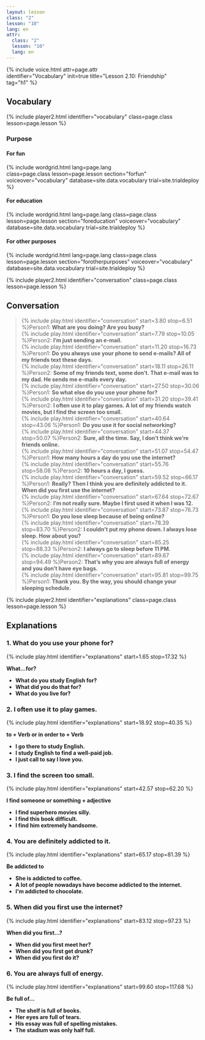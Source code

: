 ```yaml
---
layout: lesson
class: "2"
lesson: "10"
lang: en
attr:
  class: "2"
  lesson: "10"
  lang: en
---
```


{%  include voice.html attr=page.attr   
	identifier="Vocabulary"  init=true
	title="Lesson 2.10: Friendship"        
    tag="h1" %}


## Vocabulary
{% include player2.html identifier="vocabulary" class=page.class lesson=page.lesson %} 

### Purpose

#### For fun


{% include wordgrid.html lang=page.lang  
		class=page.class 
		lesson=page.lesson 
		section="forfun"
		voiceover="vocabulary"
		database=site.data.vocabulary 
		trial=site.trialdeploy %}

#### For education

{% include wordgrid.html lang=page.lang
		class=page.class 
		lesson=page.lesson 
		section="foreducation"
		voiceover="vocabulary"
		database=site.data.vocabulary 
		trial=site.trialdeploy %}


#### For other purposes
		
{% include wordgrid.html lang=page.lang
		class=page.class 
		lesson=page.lesson 
		section="forotherpurposes"
		voiceover="vocabulary"
		database=site.data.vocabulary 
		trial=site.trialdeploy %}
		

{% include player2.html identifier="conversation" class=page.class lesson=page.lesson %}
## Conversation

> {% include play.html identifier="conversation" start=3.80 stop=6.51 %}Person1: __What are you doing? Are you busy?__  
> {% include play.html identifier="conversation" start=7.79 stop=10.05 %}Person2: __I’m just sending an e-mail.__  
> {% include play.html identifier="conversation" start=11.20 stop=16.73 %}Person1: __Do you always use your phone to send e-mails? All of my friends text these days.__  
> {% include play.html identifier="conversation" start=18.11 stop=26.11 %}Person2: __Some of my friends text, some don’t. That e-mail was to my dad. He sends me e-mails every day.__  
> {% include play.html identifier="conversation" start=27.50 stop=30.06 %}Person1: __So what else do you use your phone for?__  
> {% include play.html identifier="conversation" start=31.20 stop=39.41 %}Person2: __I often use it to play games. A lot of my friends watch movies, but I find the screen too small.__  
> {% include play.html identifier="conversation" start=40.64 stop=43.06 %}Person1: __Do you use it for social networking?__  
> {% include play.html identifier="conversation" start=44.37 stop=50.07 %}Person2: __Sure, all the time. Say, I don’t think we’re friends online.__  
> {% include play.html identifier="conversation" start=51.07 stop=54.47 %}Person1: __How many hours a day do you use the internet?__  
> {% include play.html identifier="conversation" start=55.76 stop=58.08 %}Person2: __10 hours a day, I guess.__  
> {% include play.html identifier="conversation" start=59.52 stop=66.17 %}Person1: __Really? Then I think you are definitely addicted to it. When did you first use the internet?__  
> {% include play.html identifier="conversation" start=67.64 stop=72.67 %}Person2: __I’m not really sure. Maybe I first used it when I was 12.__  
> {% include play.html identifier="conversation" start=73.87 stop=76.73 %}Person1: __Do you lose sleep because of being online?__  
> {% include play.html identifier="conversation" start=78.39 stop=83.70 %}Person2: __I couldn’t put my phone down. I always lose sleep. How about you?__  
> {% include play.html identifier="conversation" start=85.25 stop=88.33 %}Person2: __I always go to sleep before 11 PM.__  
> {% include play.html identifier="conversation" start=89.67 stop=94.49 %}Person2: __That’s why you are always full of energy and you don’t have eye bags.__  
> {% include play.html identifier="conversation" start=95.81 stop=99.75 %}Person1: __Thank you. By the way, you should change your sleeping schedule.__  


{% include player2.html identifier="explanations" class=page.class lesson=page.lesson %}


## Explanations
### 1. What do you use your phone for?
{% include play.html identifier="explanations" start=1.65 stop=17.32 %}

__What...for?__ 

- __What do you study English for?__ 
- __What did you do that for?__ 
- __What do you live for?__ 

### 2. I often use it to play games.
{% include play.html identifier="explanations" start=18.92 stop=40.35 %}

__to + Verb or in order to + Verb__ 

- __I go there to study English.__ 
- __I study English to find a well-paid job.__ 
- __I just call to say I love you.__ 

### 3. I find the screen too small.
{% include play.html identifier="explanations" start=42.57 stop=62.20 %}

__I find someone or something + adjective__

- __I find superhero movies silly.__ 
- __I find this book difficult.__ 
- __I find him extremely handsome.__

### 4. You are definitely addicted to it.
{% include play.html identifier="explanations" start=65.17 stop=81.39 %}

__Be addicted to__

- __She is addicted to coffee.__ 
- __A lot of people nowadays have become addicted to the internet.__ 
- __I'm addicted to chocolate.__ 

### 5. When did you first use the internet?
{% include play.html identifier="explanations" start=83.12 stop=97.23 %}

__When did you first...?__

- __When did you first meet her?__ 
- __When did you first get drunk?__ 
- __When did you first do it?__ 

### 6. You are always full of energy.
{% include play.html identifier="explanations" start=99.60 stop=117.68 %}

__Be full of...__ 

- __The shelf is full of books.__ 
- __Her eyes are full of tears.__ 
- __His essay was full of spelling mistakes.__ 
- __The stadium was only half full.__ 